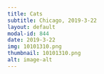 ```yaml
---
title: Cats
subtitle: Chicago, 2019-3-22
layout: default
modal-id: 844
date: 2019-3-22
img: 10101310.png
thumbnail: 10101310.png
alt: image-alt
---
```

